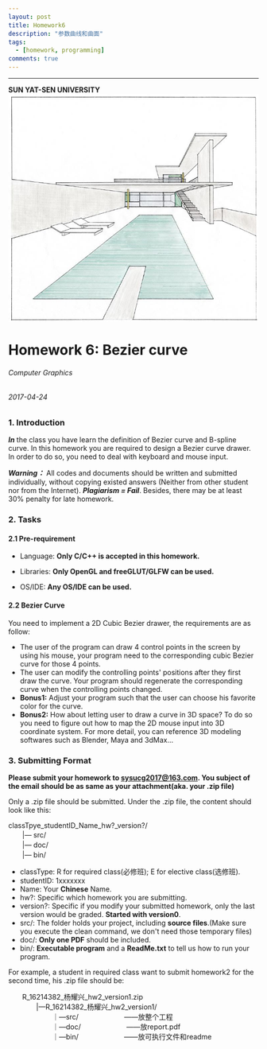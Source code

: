 ```yaml
---
layout: post
title: Homework6
description: "参数曲线和曲面"
tags:
  - [homework, programming]
comments: true
---
```



_ _ _
**SUN YAT-SEN UNIVERSITY**
<img src="/images/cover.jpg" style="text-align: center;clear: both;display: block;margin: auto;">


# Homework 6: Bezier curve

###### Computer Graphics

###### 2017-04-24

### 1. Introduction  

***In*** the class you have learn the definition of Bezier curve and B-spline curve. In this homework you are required to design a Bezier curve drawer. In order to do so, you need to deal with keyboard and mouse input. 

***Warning：*** All codes and documents should be written and submitted individually, without copying existed answers (Neither from other student nor from the Internet). ***Plagiarism = Fail***. Besides, there may be at least 30% penalty for late homework.  

### 2. Tasks


#### 2.1 Pre-requirement
- Language: **Only C/C++ is accepted in this homework.**

- Libraries: **Only OpenGL and freeGLUT/GLFW can be used.**

- OS/IDE: **Any OS/IDE can be used.**

#### 2.2 Bezier Curve

You need to implement a 2D Cubic Bezier drawer, the requirements are as follow:  

- The user of the program can draw 4 control points in the screen by using his mouse, your program need to  the corresponding cubic Bezier curve for those 4 points.
- The user can modify the controlling points' positions after they first draw the curve. Your program should regenerate the corresponding curve when the controlling points changed.
- **Bonus1:** Adjust your program such that the user can choose his favorite color for the curve.
- **Bonus2:** How about letting user to draw a curve in 3D space? To do so you need to figure out how to map the 2D mouse input into 3D coordinate system. For more detail, you can reference 3D modeling softwares such as Blender, Maya and 3dMax...

### 3. Submitting Format

**Please submit your homework to sysucg2017@163.com. You subject of the email should be as same as your attachment(aka. your .zip file)**  

Only a .zip file should be submitted. Under the .zip file, the content should look like this:  

classTpye\_studentID\_Name\_hw?\_version?/  
　　|— src/  
　　|— doc/  
　　|— bin/  

- classType: R for required class(必修班); E for elective class(选修班).
- studentID: 1xxxxxxx
- Name: Your **Chinese** Name.
- hw?: Specific which homework you are submitting.
- version?: Specific if you modify your submitted homework, only the last version would be graded. **Started with version0**.
- src/: The folder holds your project, including **source files**.(Make sure you execute the clean command, we don't need those temporary files)
- doc/: **Only one PDF** should be included.
- bin/: **Executable program** and a **ReadMe.txt** to tell us how to run your program.

For example, a student in required class want to submit homework2 for the second time, his .zip file should be:  

　　R\_16214382\_杨耀兴\_hw2\_version1.zip  
  　　　　|—R\_16214382\_杨耀兴\_hw2_version1/  
  　　　　  　　｜—src/  　　　　  　　——放整个工程  
  　　　　  　　｜—doc/  　　　　  　　——放report.pdf  
  　　　　  　　｜—bin/  　　　　  　　——放可执行文件和readme  